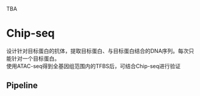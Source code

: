 
TBA

# Chip-seq 
设计针对目标蛋白的抗体，提取目标蛋白、与目标蛋白结合的DNA序列。每次只能针对一个目标蛋白。  
使用ATAC-seq得到全基因组范围内的TFBS后，可结合Chip-seq进行验证

## Pipeline











